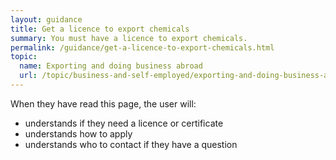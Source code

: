 ```yaml
---
layout: guidance
title: Get a licence to export chemicals
summary: You must have a licence to export chemicals.
permalink: /guidance/get-a-licence-to-export-chemicals.html
topic:
  name: Exporting and doing business abroad
  url: /topic/business-and-self-employed/exporting-and-doing-business-abroad.html
---
```


When they have read this page, the user will:

- understands if they need a licence or certificate
- understands how to apply
- understands who to contact if they have a question
